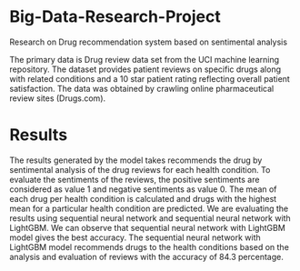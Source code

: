 # Big-Data-Research-Project
Research on Drug recommendation system based on sentimental analysis

The primary data is Drug review data set from the UCI machine learning repository. The dataset provides patient reviews on specific drugs along with related conditions and a 10 star patient rating reflecting overall patient satisfaction. The data was obtained by crawling online pharmaceutical review sites (Drugs.com).  

# Results

The results generated by the model takes recommends the drug by sentimental analysis of the drug reviews for each health condition. To evaluate the sentiments of the reviews, the positive sentiments are considered as value 1 and negative sentiments as value 0. The mean of each drug per health condition is calculated and drugs with the highest mean for a particular health condition are predicted. We are evaluating the results using sequential neural network and sequential neural network with LightGBM. We can observe that sequential neural network with LightGBM model gives the best accuracy. The sequential neural network with LightGBM model recommends drugs to the health conditions based on the analysis and evaluation of reviews with the accuracy of 84.3 percentage.
